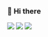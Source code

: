 ### 👋 **Hi there**

[![](https://img.shields.io/badge/Website-alexiszamanidis.com-yellow?&style=flat-square)](https://alexiszamanidis.com/)
[![](https://img.shields.io/badge/LinkedIn-alexiszamanidis-blue?&style=flat-square)](https://www.linkedin.com/in/alexiszamanidis/)
[![](https://img.shields.io/badge/Email-alexiszamanidis%40outlook.com-red?&style=flat-square)](mailto:alexiszamanidis@outlook.com)
